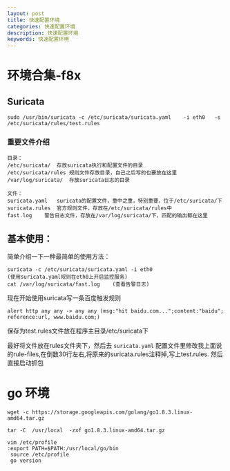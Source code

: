 ```yaml
---
layout: post
title: 快速配置环境
categories: 快速配置环境
description: 快速配置环境
keywords: 快速配置环境
---
```




# 环境合集-f8x

## Suricata

```dotnetcli
sudo /usr/bin/suricata -c /etc/suricata/suricata.yaml    -i eth0   -s /etc/suricata/rules/test.rules
```

### 重要文件介绍

```
目录：
/etc/suricata/	存放suricata执行和配置文件的目录
/etc/suricata/rules	规则文件存放目录，自己之后写的也要放在这里
/var/log/suricata/	存放suricata日志的目录

文件：
suricata.yaml	suricata的配置文件，重中之重，特别重要，位于/etc/suricata/下
suricata.rules	官方规则文件，存放在/etc/suricata/rules中
fast.log	警告日志文件，存放在/var/log/suricata/下，匹配的输出都在这里
```
## 基本使用：

简单介绍一下一种最简单的使用方法：

```dotnetcli
suricata -c /etc/suricata/suricata.yaml -i eth0    
(使用suricata.yaml规则在eth0上开启监控服务)
cat /var/log/suricata/fast.log    (查看告警日志)
```


现在开始使用suricata写一条百度触发规则
```
alert http any any -> any any (msg:"hit baidu.com...";content:"baidu"; reference:url, www.baidu.com;)

```


保存为test.rules文件放在程序主目录/etc/suricata下


最好将文件放在rules文件夹下，然后去 `suricata.yaml` 配置文件里修改我上面说的rule-files,在倒数30行左右,将原来的suricata.rules注释掉,写上test.rules.
然后直接启动抓包

# go 环境

```
wget -c https://storage.googleapis.com/golang/go1.8.3.linux-amd64.tar.gz

tar -C  /usr/local  -zxf go1.8.3.linux-amd64.tar.gz

vim /etc/profile
:export PATH=$PATH:/usr/local/go/bin
 source /etc/profile
 go version
```